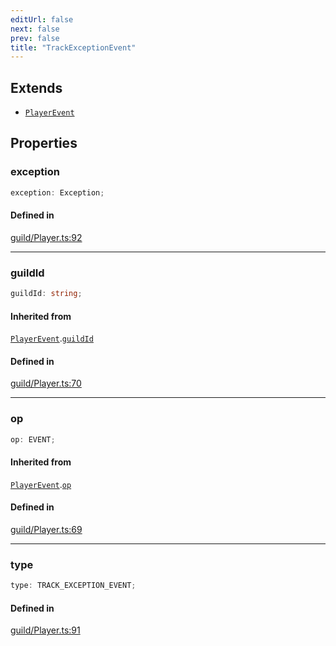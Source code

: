 ```yaml
---
editUrl: false
next: false
prev: false
title: "TrackExceptionEvent"
---
```


## Extends

- [`PlayerEvent`](/api/interfaces/playerevent/)

## Properties

<a id="exception" name="exception"></a>

### exception

```ts
exception: Exception;
```

#### Defined in

[guild/Player.ts:92](https://github.com/shipgirlproject/shoukaku/blob/428f92c432a1875d1770e54c312147a1f47a448d/src/guild/Player.ts#L92)

***

<a id="guildid" name="guildid"></a>

### guildId

```ts
guildId: string;
```

#### Inherited from

[`PlayerEvent`](/api/interfaces/playerevent/).[`guildId`](/api/interfaces/playerevent/#guildid)

#### Defined in

[guild/Player.ts:70](https://github.com/shipgirlproject/shoukaku/blob/428f92c432a1875d1770e54c312147a1f47a448d/src/guild/Player.ts#L70)

***

<a id="op" name="op"></a>

### op

```ts
op: EVENT;
```

#### Inherited from

[`PlayerEvent`](/api/interfaces/playerevent/).[`op`](/api/interfaces/playerevent/#op)

#### Defined in

[guild/Player.ts:69](https://github.com/shipgirlproject/shoukaku/blob/428f92c432a1875d1770e54c312147a1f47a448d/src/guild/Player.ts#L69)

***

<a id="type" name="type"></a>

### type

```ts
type: TRACK_EXCEPTION_EVENT;
```

#### Defined in

[guild/Player.ts:91](https://github.com/shipgirlproject/shoukaku/blob/428f92c432a1875d1770e54c312147a1f47a448d/src/guild/Player.ts#L91)
